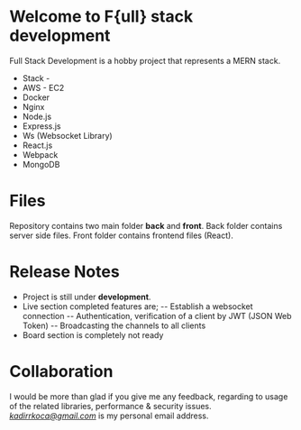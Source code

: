 # Welcome to F{ull} stack development

Full Stack Development is a hobby project that represents a MERN stack.
 - Stack -
 - AWS - EC2
 - Docker
 - Nginx
 - Node.js
 - Express.js
 - Ws (Websocket Library)
 - React.js
 - Webpack
 - MongoDB

# Files

Repository contains two main folder **back** and **front**. Back folder contains server side files. Front folder contains frontend files (React).

# Release Notes

 - Project is still under **development**.
 - Live section completed features are;
 -- Establish a websocket connection
 -- Authentication, verification of a client by JWT (JSON Web Token)
 -- Broadcasting the channels to all clients
 - Board section is completely not ready


# Collaboration

I would be more than glad if you give me any feedback, regarding to usage of the related libraries, performance & security issues. *kadirrkoca@gmail.com* is my personal email address.
